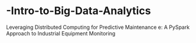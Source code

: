 # -Intro-to-Big-Data-Analytics
Leveraging Distributed Computing for Predictive Maintenance e: A PySpark Approach to Industrial Equipment Monitoring
